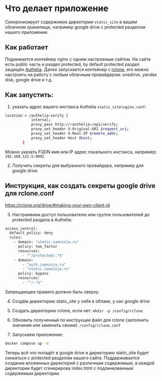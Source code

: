 # Что делает приложение
Синхронизирует содержимое директории `static_site` в вашем облачном хранилище, например google drive с protected разделом нашего приложения.

## Как работает
Поднимается контейнер nginx с одним настроеным сайтом. На сайте есть public часть и раздел protected, by default protected раздел защищён [Authelia](https://www.authelia.com/). Далее запускается контейнер с [rclone](https://rclone.org), его можно настроить на работу с любым облачным провайдером: onedrive, yandex disk, google drive и т.д.

## Как запустить:
1. указать адрес вашего инстанса Authelia `static_site\nginx.conf`:
```bash
location = /authelia-verify {
            internal;
            proxy_pass http://<authelia>/api/verify;
            proxy_set_header X-Original-URI $request_uri;
            proxy_set_header X-Real-IP $remote_addr;
            proxy_set_header Host $host;
        }
```
Можно указать FQDN имя или IP адрес локального инстанса, например: `192.168.122.5:9092`

2. Получить секреты для выбранного провайдера, например для google drive

## Инструкция, как создать секреты google drive для rclone.conf
https://rclone.org/drive/#making-your-own-client-id

3. Настраиваем доступ пользователю или группе пользователей до protected раздела в Authelia:
```bash
access_control:
  default_policy: deny
  rules:
    - domain: "static.iamninja.ru"
      policy: two_factor
      resources:
        - "^/protected/.*$"
    - domain:
        - "auth.iamninja.ru"
        - "static.iamninja.ru"
      policy: bypass
      resources:
        - "^/.*$"
```
Запрещающее правило должно быть сверху.

4. Создём директорию static_site у себя в облаке, у нас google drive

5. Создать директорию rclone, если нет: `mkdir -p /config/rclone`

6. Обновить полученный по инструкции файл для rclone (заполнить значения или заменить своим): `/config/rclone.conf`

7. Запускаем приложение:
```bash
docker compose up -d
```

Теперь всё что попадёт в google drive в директорию static_site будет синкаться с protected разделом нашего сайта. Поддерживается создание вложенных директорий с различным содержимым, в каждой директории будет сгенерирова index.html с подлинкованным содержимым директории.